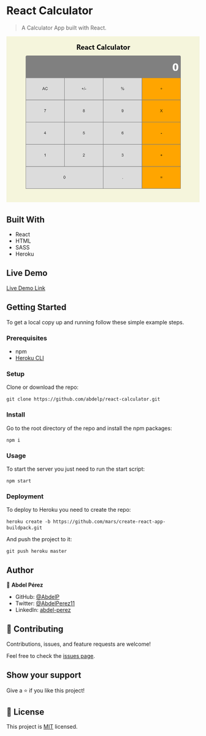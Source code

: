 # React Calculator

> A Calculator App built with React.

![screenshot](./app_screenshot.png)

## Built With

- React
- HTML
- SASS
- Heroku

## Live Demo

[Live Demo Link](https://stark-anchorage-26487.herokuapp.com/)


## Getting Started

To get a local copy up and running follow these simple example steps.

### Prerequisites

- npm
- [Heroku CLI](https://devcenter.heroku.com/articles/heroku-cli)

### Setup

Clone or download the repo:

```
git clone https://github.com/abdelp/react-calculator.git
```

### Install

Go to the root directory of the repo and install the npm packages:

```
npm i
```

### Usage

To start the server you just need to run the start script:

```
npm start
```

### Deployment

To deploy to Heroku you need to create the repo:

```
heroku create -b https://github.com/mars/create-react-app-buildpack.git
```

And push the project to it:

```
git push heroku master
```

## Author

👤 **Abdel Pérez**

- GitHub: [@AbdelP](https://github.com/abdelp)
- Twitter: [@AbdelPerez11](https://twitter.com/AbdelPerez11)
- LinkedIn: [abdel-perez](https://linkedin.com/in/abdel-perez)


## 🤝 Contributing

Contributions, issues, and feature requests are welcome!

Feel free to check the [issues page](issues/).

## Show your support

Give a ⭐️ if you like this project!


## 📝 License

This project is [MIT](lic.url) licensed.
